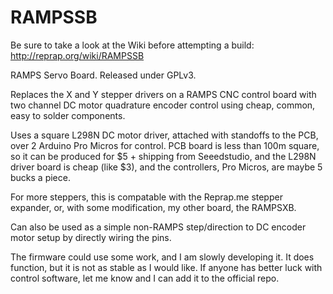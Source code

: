 # RAMPSSB
Be sure to take a look at the Wiki before attempting a build: http://reprap.org/wiki/RAMPSSB

RAMPS Servo Board. Released under GPLv3.

Replaces the X and Y stepper drivers on a RAMPS CNC control board with two channel DC motor quadrature encoder control using cheap, common, easy to solder components.

Uses a square L298N DC motor driver, attached with standoffs to the PCB, over 2 Arduino Pro Micros for control. PCB board is less than 100m square, so it can be produced for $5 + shipping from Seeedstudio, and the L298N driver board is cheap (like $3), and the controllers, Pro Micros, are maybe 5 bucks a piece.

For more steppers, this is compatable with the Reprap.me stepper expander, or, with some modification, my other board, the RAMPSXB. 

Can also be used as a simple non-RAMPS step/direction to DC encoder motor setup by directly wiring the pins. 

The firmware could use some work, and I am slowly developing it. It does function, but it is not as stable as I would like. If anyone has better luck with control software, let me know and I can add it to the official repo.  
